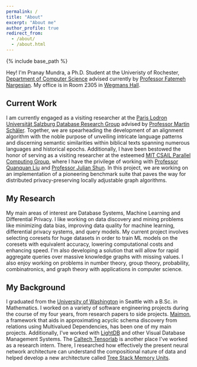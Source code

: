 ```yaml
---
permalink: /
title: "About"
excerpt: "About me"
author_profile: true
redirect_from: 
  - /about/
  - /about.html
---
```

{% include base_path %}

Hey! I'm Pranay Mundra, a Ph.D. Student at the Univeristy of Rochester, [Department of Computer Science](https://www.cs.rochester.edu) advised currently by [Professor Fatemeh Nargesian](https://fnargesian.com). My office is in Room 2305 in [Wegmans Hall](https://goo.gl/maps/9m8kD2994LsTFfP2A). 

## Current Work
I am currently engaged as a visiting researcher at the [Paris Lodron Universität Salzburg Database Research Group](https://dbresearch.uni-salzburg.at) advised by [Professor Martin Schäler](https://dbresearch.uni-salzburg.at/people/schaeler). Together, we are spearheading the development of an alignment algorithm with the noble purpose of unveiling intricate language patterns and discerning semantic similarities within biblical texts spanning numerous languages and historical epochs. Additionally, I have been bestowed the honor of serving as a visiting researcher at the esteemed [MIT CSAIL Parallel Computing Group](https://toc.csail.mit.edu/Parallel_Computing), where I have the privilege of working with [Professor Quanquan Liu](https://quanquancliu.com/) and [Professor Julian Shun](https://people.csail.mit.edu/jshun/index.shtml). In this project, we are working on an implementation of a pioneering benchmark suite that paves the way for distributed privacy-preserving locally adjustable graph algorithms.

## My Research
My main areas of interest are Database Systems, Machine Learning and Differential Privacy. I like working on data discovery and mining problems like minimizing data bias, improving data quality for machine learning, differential privacy systems, and query models. My current project involves selecting coresets for huge datasets in order to train ML models on the coresets with equivalent accuracy, lowering computational costs and enhancing speed. I'm also developing a solution that will allow for rapid aggregate queries over massive knowledge graphs with missing values. I also enjoy working on problems in number theory, group theory, probability, combinatronics, and graph theory with applications in computer science.

## My Background
I graduated from the [University of Washington](https://math.washington.edu) in Seattle with a B.Sc. in Mathematics. I worked on a variety of software engineering projects during the course of my four years, from research papers to side projects. [Maimon](https://mundrapranay.github.io/publication/2020-06-11-maimon), a framework that aids in approximating acyclic schema discovery from relations using Multivalued Dependencies, has been one of my main projects. Additionally, I've worked with [LightDB](https://github.com/uwdb/lightdb) and other Visual Database Management Systems. The [Caltech Tensorlab](http://tensorlab.cms.caltech.edu/users/anima/group.html) is another place I've worked as a research intern. There, I researched how effectively the present neural network architecture can understand the compositional nature of data and helped develop a new architecture called [Tree Stack Memory Units](https://mundrapranay.github.io/publication/2019-11-05-treesmu).


